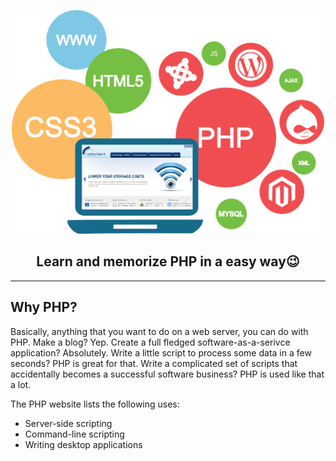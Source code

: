 <p align="center">
  <img alt="Technology" width="=400px" src="/assets/images/tech.png" />
</p>
<h2 align="center">Learn and memorize PHP in a easy way😉</h2>

---

## Why PHP?

Basically, anything that you want to do on a web server, you can do with PHP. Make a blog? Yep. Create a full fledged software-as-a-serivce application? Absolutely. Write a little script to process some data in a few seconds? PHP is great for that. Write a complicated set of scripts that accidentally becomes a successful software business? PHP is used like that a lot.

The PHP website lists the following uses:

- Server-side scripting
- Command-line scripting
- Writing desktop applications
